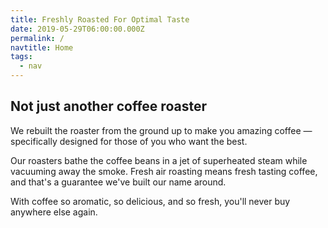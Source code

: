 ```yaml
---
title: Freshly Roasted For Optimal Taste
date: 2019-05-29T06:00:00.000Z
permalink: /
navtitle: Home
tags:
  - nav
---
```

## Not just another coffee roaster

We rebuilt the roaster from the ground up to make you amazing coffee — specifically designed for those of you who want the best. 

Our roasters bathe the coffee beans in a jet of superheated steam while vacuuming away the smoke. Fresh air roasting means fresh tasting coffee, and that's a guarantee we've built our name around.

With coffee so aromatic, so delicious, and so fresh, you'll never buy anywhere else again.
